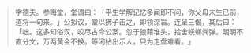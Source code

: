 > 字德夫。参晦堂，堂谓曰：​「平生学解记忆多闻即不问，你父母未生已前，道将一句来。​」公拟议，堂以拂子击之，即领深旨。连呈三偈，其后曰：​「咄。这多知俗汉，咬尽古今公案。忽于狼藉堆头，拾舍蜣螂粪弹。明明不直分文，万两黄金不换。等闲拈出示人，只为走盘难看。​」


